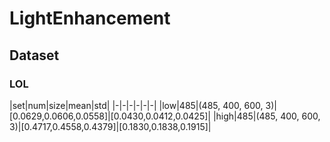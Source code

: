 # LightEnhancement

## Dataset

### LOL 

|set|num|size|mean|std|
|-|-|-|-|-|-|
|low|485|(485, 400, 600, 3)|[0.0629,0.0606,0.0558]|[0.0430,0.0412,0.0425]|
|high|485|(485, 400, 600, 3)|[0.4717,0.4558,0.4379]|[0.1830,0.1838,0.1915]|